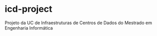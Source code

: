 # icd-project
Projeto da UC de Infraestruturas de Centros de Dados do Mestrado em Engenharia Informática
